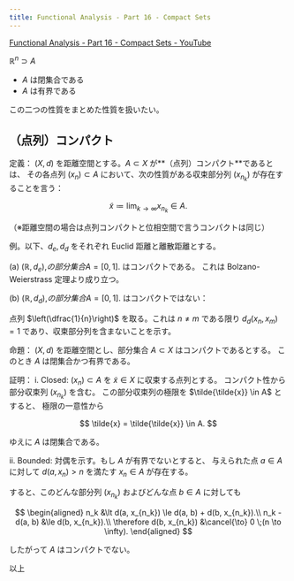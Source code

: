 ```yaml
---
title: Functional Analysis - Part 16 - Compact Sets
---
```


[Functional Analysis - Part 16 - Compact Sets - YouTube](https://www.youtube.com/watch?v=qdhwG724-Xw&list=PLBh2i93oe2qsGKDOsuVVw-OCAfprrnGfr&index=16)

$\mathbb R^n \supset A$

* $A$ は閉集合である
* $A$ は有界である

この二つの性質をまとめた性質を扱いたい。

## （点列）コンパクト

定義：
$(X, d)$ を距離空間とする。$A \subset X$ が**（点列）コンパクト**であるとは、
その各点列 $(x_n) \subset A$ において、次の性質がある収束部分列 $(x_{n_k})$ が存在することを言う：

$$
\tilde{x} \coloneqq \lim_{k \to \infty}x_{n_k} \in A.
$$

（※距離空間の場合は点列コンパクトと位相空間で言うコンパクトは同じ）

例。以下、$d_e, d_d$ をそれぞれ Euclid 距離と離散距離とする。

$\text{(a)}$ ${(\mathbb R, d_e),} の部分集合 {A = [0, 1].}$ はコンパクトである。
これは Bolzano-Weierstrass 定理より成り立つ。

$\text{(b)}$ ${(\mathbb R, d_d),} の部分集合 {A = [0, 1].}$ はコンパクトではない：

点列 $\left(\dfrac{1}{n}\right)$ を取る。これは $n \ne m$ である限り
$d_d(x_n, x_m) = 1$ であり、収束部分列を含まないことを示す。

命題：
$(X, d)$ を距離空間とし、部分集合 $A \subset X$ はコンパクトであるとする。
このとき $A$ は閉集合かつ有界である。

証明：
$\text{i. Closed:}$ $(x_n) \subset A$ を $\tilde x \in X$ に収束する点列とする。
コンパクト性から部分収束列 $(x_{n_k})$ を含む。
この部分収束列の極限を $\tilde{\tilde{x}} \in A$ とすると、
極限の一意性から

$$
\tilde{x} = \tilde{\tilde{x}} \in A.
$$

ゆえに $A$ は閉集合である。

$\text{ii. Bounded:}$ 対偶を示す。もし $A$ が有界でないとすると、
与えられた点 $a \in A$ に対して $d(a, x_n) \gt n$ を満たす $x_n \in A$ が存在する。

すると、このどんな部分列 $(x_{n_k})$ およびどんな点 $b \in A$ に対しても

$$
\begin{aligned}
n_k &\lt d(a, x_{n_k}) \le d(a, b) + d(b, x_{n_k}).\\
n_k - d(a, b) &\le d(b, x_{n_k}).\\
\therefore d(b, x_{n_k}) &\cancel{\to} 0 \;(n \to \infty).
\end{aligned}
$$

したがって $A$ はコンパクトでない。

以上
